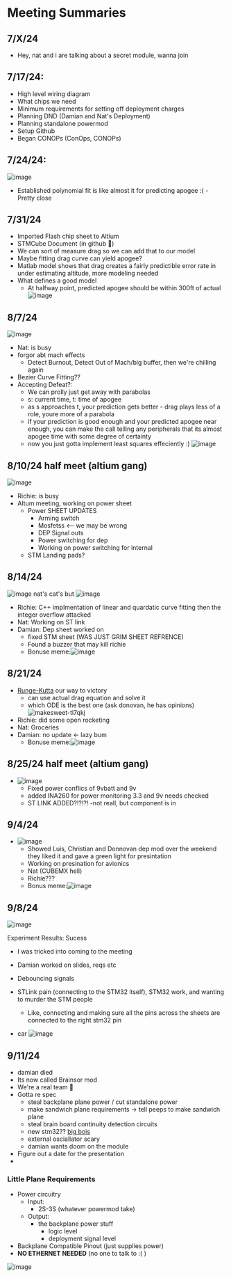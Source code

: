 # Meeting Summaries
## 7/X/24
- Hey, nat and i are talking about a secret module, wanna join


## 7/17/24:
- High level wiring diagram
- What chips we need
- Minimum requirements for setting off deployment charges
- Planning DND (Damian and Nat's Deployment)
- Planning standalone powermod
- Setup Github
- Began CONOPs (ConOps, CONOPs)

## 7/24/24:
![image](https://github.com/user-attachments/assets/831c8cc7-ae64-49a6-b53e-ae0c9aa0a87e)
- Established polynomial fit is like almost it for predicting apogee :( - Pretty close
## 7/31/24
- Imported Flash chip sheet to Altium
- STMCube Document (in github 🖤)
- We can sort of measure drag so we can add that to our model
- Maybe fitting drag curve can yield apogee?
- Matlab model shows that drag creates a fairly predictible error rate in under estimating altitude, more modeling needed
- What defines a good model
  - At halfway point, predicted apogee should be within 300ft of actual
![image](https://github.com/user-attachments/assets/f9959179-9d7e-42ed-b1b8-b5058d6f1e9f)

## 8/7/24
![image](https://github.com/user-attachments/assets/65e717b5-5c67-4f2b-8167-8758a4bc2b6f)
- Nat: is busy
- forgor abt mach effects
  - Detect Burnout, Detect Out of Mach/big buffer, then we're chilling again
- Bezier Curve Fitting??
- Accepting Defeat?:
  - We can prolly just get away with parabolas
  - s: current time, t: time of apogee
  - as s approaches t, your prediction gets better - drag plays less of a role, youre more of a parabola
  - if your prediction is good enough and your predicted apogee near enough, you can make the call telling any peripherals that its almost apogee time with some degree of certainty
  - now you just gotta implement least squares effeciently :)
![image](https://github.com/user-attachments/assets/9ded0dc5-27c7-4f06-9115-05080ad8c2c4)

## 8/10/24 half meet (altium gang)
![image](https://github.com/user-attachments/assets/061e897d-bb5d-478d-a62e-e204d43ba890)
- Richie: is busy
- Altum meeting, working on power sheet
  - Power SHEET UPDATES
    - Arming switch
    - Mosfetss <-- we may be wrong
    - DEP Signal outs
    - Power switching for dep
    - Working on power switching for internal
  - STM Landing pads?

## 8/14/24
![image](https://github.com/user-attachments/assets/5425b93b-92a4-4cd0-bd70-015a7fc457a9)
nat's cat's but
![image](https://github.com/user-attachments/assets/b2ebd890-aeb4-4d36-a445-cdecee6312d2)

- Richie: C++ implmentation of linear and quardatic curve fitting then the integer overflow attacked
- Nat: Working on ST link
- Damian: Dep sheet worked on
  - fixed STM sheet (WAS JUST GRIM SHEET REFRENCE)
  - Found a buzzer that may kill richie
  - Bonuse meme:![image](https://github.com/user-attachments/assets/63226aac-e59a-4a94-8f00-00a639139dc9)
## 8/21/24
- [Runge-Kutta](https://en.wikipedia.org/wiki/Runge%E2%80%93Kutta_methods) our way to victory
  - can use actual drag equation and solve it
  - which ODE is the best one (ask donovan, he has opinions)
![makesweet-tl7qkj](https://github.com/user-attachments/assets/7351ea7f-c277-44fc-8c44-a6ec56ee6447)
- Richie: did some open rocketing
- Nat: Groceries
- Damian: no update <- lazy bum
  - Bonuse meme:![image](https://github.com/user-attachments/assets/e9771ed5-c9d3-4d7c-81e1-41fbf272c169)


## 8/25/24 half meet (altium gang)
- ![image](https://github.com/user-attachments/assets/5efc6741-8bbd-4158-a7e7-254d08695055) 
  - Fixed power conflics of 9vbatt and 9v
  - added INA260 for power monitoring 3.3 and 9v needs checked
  - ST LINK ADDED?!?!?!
       -not reall, but component is in
    
## 9/4/24 
- ![image](https://github.com/user-attachments/assets/d3411cf8-431f-4a51-a8e3-e92f6b2611c7)
  - Showed Luis, Christian and Donnovan dep mod over the weekend they liked it and gave a green light for presintation
  - Working on presination for avionics
  - Nat (CUBEMX hell)
  - Richie???
  - Bonus meme:![image](https://github.com/user-attachments/assets/04f39c90-c96f-42e5-9274-5c597609d925)

## 9/8/24
![image](https://github.com/user-attachments/assets/2d5c766f-ecf1-49fb-81a1-90dfb1954989)

Experiment Results: Sucess
- I was tricked into coming to the meeting

- Damian worked on slides, reqs etc
- Debouncing signals
- STLink pain (connecting to the STM32 itself), STM32 work, and wanting to murder the STM people
  - Like, connecting and making sure all the pins across the sheets are connected to the right stm32 pin
- car ![image](https://github.com/user-attachments/assets/c6b6b40c-ccec-4145-a8ea-38dd262ed631)


## 9/11/24
- damian died
- Its now called Brainsor mod
- We're a real team :tada:
- Gotta re spec
  -  steal backplane plane power / cut standalone power
  -  make sandwich plane requirements -> tell peeps to make sandwich plane 
  -  steal brain board continuity detection circuits
  -  new stm32?? [big bois](https://www.st.com/en/microcontrollers-microprocessors/stm32h7-series.html)
    - external osciallator scary
  -  damian wants doom on the module
-  Figure out a date for the presentation
-  
### Little Plane Requirements
- Power circuitry
  - Input:
    - 2S-3S (whatever powermod take)
  - Output:
    - the backplane power stuff
      - logic level
      - deployment signal level
- Backplane Compatible Pinout (just supplies power)
- **NO ETHERNET NEEDED** (no one to talk to :( )

![image](https://github.com/user-attachments/assets/5fb2b6d6-4db5-44f5-a375-20a8731ef07c)
